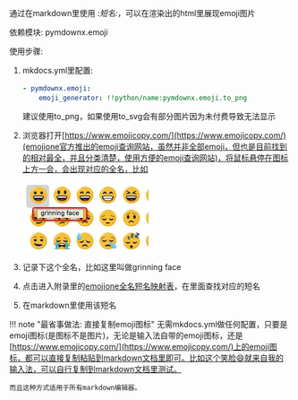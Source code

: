 通过在markdown里使用 *:短名:*，可以在渲染出的html里展现emoji图片

依赖模块: pymdownx.emoji

使用步骤:

1. mkdocs.yml里配置:

    ```yaml
    - pymdownx.emoji:
        emoji_generator: !!python/name:pymdownx.emoji.to_png
    ```

	建议使用to_png，如果使用to_svg会有部分图片因为未付费导致无法显示

2. 浏览器打开[https://www.emojicopy.com/](https://www.emojicopy.com/)(emojione官方推出的emoji查询网站，虽然并非全部emoji，但也是目前找到的相对最全，并且分类清楚，使用方便的emoji查询网站)，将鼠标悬停在图标上方一会，会出现对应的全名，比如

	![](./../../img/emoji_ex1.png)

3. 记录下这个全名，比如这里叫做grinning face

4. 点击进入附录里的[emojione全名短名映射表](./../../appendix/emoji_shortname/)，在里面查找对应的短名

5. 在markdown里使用该短名

!!! note "最省事做法: 直接复制emoji图标"
	无需mkdocs.yml做任何配置，只要是emoji图标(是图标不是图片)，无论是输入法自带的emoji图标，还是[https://www.emojicopy.com/](https://www.emojicopy.com/)上的emoji图标，都可以直接复制粘贴到markdown文档里即可。比如这个笑脸😄就来自我的输入法，可以自行复制到markdown文档里测试。

	而且这种方式适用于所有markdown编辑器。
